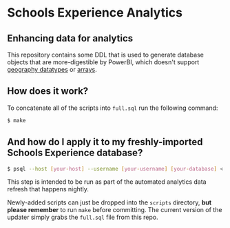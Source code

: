 # Schools Experience Analytics

## Enhancing data for analytics

This repository contains some DDL that is used to generate database objects
that are more-digestible by PowerBI, which doesn't support [geography
datatypes](https://postgis.net/workshops/postgis-intro/geography.html) or
[arrays](https://www.postgresql.org/docs/current/arrays.html).

## How does it work?

To concatenate all of the scripts into `full.sql` run the following command:

```bash
$ make
```

## And how do I apply it to my freshly-imported Schools Experience database?

```bash
$ psql --host [your-host] --username [your-username] [your-database] < full.sql
```

This step is intended to be run as part of the automated analytics data refresh
that happens nightly.

Newly-added scripts can just be dropped into the `scripts` directory, **but
please remember** to run `make` before committing. The current version of the
updater simply grabs the `full.sql` file from this repo.
